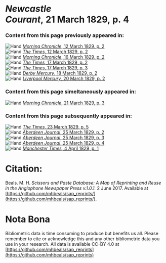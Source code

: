 # *Newcastle Courant*, 21 March 1829, p. 4  
  
### Content from this page previously appeared in:  
![Hand](http://scissorsandpaste.net/wp-content/uploads/2017/06/smallhandpointer.png) [*Morning Chronicle*, 12 March 1829, p. 2](https://mhbeals.github.io/sap_html/Morning-Chronicle/Morning-Chronicle-12-March-1829-p-2)  
![Hand](http://scissorsandpaste.net/wp-content/uploads/2017/06/smallhandpointer.png) [*The Times*, 12 March 1829, p. 2](https://mhbeals.github.io/sap_html/The-Times/The-Times-12-March-1829-p-2)  
![Hand](http://scissorsandpaste.net/wp-content/uploads/2017/06/smallhandpointer.png) [*Morning Chronicle*, 16 March 1829, p. 2](https://mhbeals.github.io/sap_html/Morning-Chronicle/Morning-Chronicle-16-March-1829-p-2)  
![Hand](http://scissorsandpaste.net/wp-content/uploads/2017/06/smallhandpointer.png) [*The Times*, 17 March 1829, p. 2](https://mhbeals.github.io/sap_html/The-Times/The-Times-17-March-1829-p-2)  
![Hand](http://scissorsandpaste.net/wp-content/uploads/2017/06/smallhandpointer.png) [*The Times*, 17 March 1829, p. 3](https://mhbeals.github.io/sap_html/The-Times/The-Times-17-March-1829-p-3)  
![Hand](http://scissorsandpaste.net/wp-content/uploads/2017/06/smallhandpointer.png) [*Derby Mercury*, 18 March 1829, p. 2](https://mhbeals.github.io/sap_html/Derby-Mercury/Derby-Mercury-18-March-1829-p-2)  
![Hand](http://scissorsandpaste.net/wp-content/uploads/2017/06/smallhandpointer.png) [*Liverpool Mercury*, 20 March 1829, p. 2](https://mhbeals.github.io/sap_html/Liverpool-Mercury/Liverpool-Mercury-20-March-1829-p-2)  
  
### Content from this page simeltaneously appeared in:  
![Hand](http://scissorsandpaste.net/wp-content/uploads/2017/06/smallhandpointer.png) [*Morning Chronicle*, 21 March 1829, p. 3](https://mhbeals.github.io/sap_html/Morning-Chronicle/Morning-Chronicle-21-March-1829-p-3)  
  
### Content from this page subsequently appeared in:  
![Hand](http://scissorsandpaste.net/wp-content/uploads/2017/06/smallhandpointer.png) [*The Times*, 23 March 1829, p. 5](https://mhbeals.github.io/sap_html/The-Times/The-Times-23-March-1829-p-5)  
![Hand](http://scissorsandpaste.net/wp-content/uploads/2017/06/smallhandpointer.png) [*Aberdeen Journal*, 25 March 1829, p. 2](https://mhbeals.github.io/sap_html/Aberdeen-Journal/Aberdeen-Journal-25-March-1829-p-2)  
![Hand](http://scissorsandpaste.net/wp-content/uploads/2017/06/smallhandpointer.png) [*Aberdeen Journal*, 25 March 1829, p. 3](https://mhbeals.github.io/sap_html/Aberdeen-Journal/Aberdeen-Journal-25-March-1829-p-3)  
![Hand](http://scissorsandpaste.net/wp-content/uploads/2017/06/smallhandpointer.png) [*Aberdeen Journal*, 25 March 1829, p. 4](https://mhbeals.github.io/sap_html/Aberdeen-Journal/Aberdeen-Journal-25-March-1829-p-4)  
![Hand](http://scissorsandpaste.net/wp-content/uploads/2017/06/smallhandpointer.png) [*Manchester Times*, 4 April 1829, p. 1](https://mhbeals.github.io/sap_html/Manchester-Times/Manchester-Times-4-April-1829-p-1)  


# Citation: 

Beals. M. H. *Scissors and Paste Database: A Map of Reprinting and Reuse in the Anglophone Newspaper Press v.1.0.1.* 2 June 2017. Available at [https://github.com/mhbeals/sap_reprints/](https://github.com/mhbeals/sap_reprints/). 

# Nota Bona

Bibliometric data is time consuming to produce but benefits us all. Please remember to cite or acknowledge this and any other bibliometric data you use in your research. All data is available CC-BY 4.0 at [https://github.com/mhbeals/sap_reprints](https://github.com/mhbeals/sap_reprints)